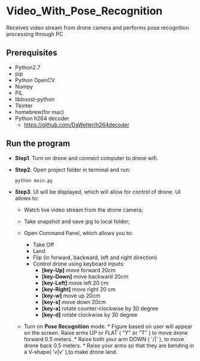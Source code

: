 # Video_With_Pose_Recognition

 Receives video stream from drone camera and performs pose recognition processing through PC
 
## Prerequisites

- Python2.7
- pip
- Python OpenCV
- Numpy 
- PIL
- libboost-python
- Tkinter
- homebrew(for mac)
- Python h264 decoder
    - <https://github.com/DaWelter/h264decoder>
    
    
## Run the program
- **Step1**. Turn on drone and connect computer to drone wifi.


- **Step2**. Open project folder in terminal and run:
    
    ```
    python main.py
    ```

- **Step3**. UI will be displayed, which will allow for control of drone. UI allows to:

    - Watch live video stream from the drone camera;
    - Take snapshot and save jpg to local folder;
    - Open Command Panel, which allows you to:
        - Take Off
        - Land
        - Flip (in forward, backward, left and right direction)
        - Control drone using keyboard inputs:
            - **[key-Up]** move forward 20cm
            - **[key-Down]** move backward 20cm
            - **[key-Left]** move left 20 cm
            - **[key-Right]** move right 20 cm
            - **[key-w]** move up 20cm
            - **[key-s]** move down 20cm
            - **[key-a]** rotate counter-clockwise by 30 degree
            - **[key-d]** rotate clockwise by 30 degree
        
    - Turn on **Pose Recognition** mode. 
          * Figure based on user will appear on the screen. Raise arms UP or FLAT ( "Y" or "T" ) to move drone forward 0.5 meters. 
          * Raise both your arm DOWN ( '/|\' ), to move drone back 0.5 meters. 
          * Raise your arms so that they are bending in a V-shape( 'v|v' ),to make drone land.
